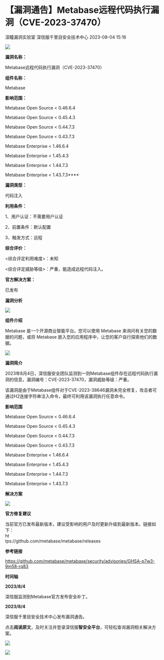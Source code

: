 #  【漏洞通告】Metabase远程代码执行漏洞（CVE-2023-37470）   
深瞳漏洞实验室  深信服千里目安全技术中心   2023-08-04 15:16  
  
![](https://mmbiz.qpic.cn/mmbiz_gif/w8NHw6tcQ5zcQCsAhMBlxe6LZ2MQ2YS1165nHu1MtUJlXF6YwC0W1LXpsqo7Z0k8ZS12B8mgx9zYSoE9AKFnaw/640?wx_fmt=gif&wxfrom=5&wx_lazy=1 "")  
  
**漏洞名称：**  
  
Metabase远程代码执行漏洞（CVE-2023-37470）  
  
**组件名称：**  
  
Metabase  
  
**影响范围：**  
  
Metabase Open Source < 0.46.6.4  
  
Metabase Open Source < 0.45.4.3  
  
Metabase Open Source < 0.44.7.3  
  
Metabase Open Source < 0.43.7.3  
  
Metabase Enterprise < 1.46.6.4  
  
Metabase Enterprise < 1.45.4.3  
  
Metabase Enterprise < 1.44.7.3  
  
Metabase Enterprise < 1.43.7.3****  
  
**漏洞类型：**  
  
代码注入  
  
**利用条件：**  
  
1、用户认证：不需要用户认证  
  
2、前置条件：默认配置  
  
3、触发方式：远程  
  
**综合评价：**  
  
<综合评定利用难度>：未知  
  
<综合评定威胁等级>：严重，能造成远程代码注入。  
  
**官方解决方案：**  
  
已发布  
  
  
  
  
  
**漏洞分析**  
  
![](https://mmbiz.qpic.cn/mmbiz_gif/w8NHw6tcQ5zcQCsAhMBlxe6LZ2MQ2YS19tUzACsV34MSPpRAOGMApWIJPZiaPibMLmdpNnf1sNiaD2fofM0icoW52g/640?wx_fmt=gif&wxfrom=5&wx_lazy=1 "")  
  
**组件介绍**  
  
Metabase 是一个开源商业智能平台。您可以使用 Metabase 来询问有关您的数据的问题，或将 Metabase 嵌入您的应用程序中，让您的客户自行探索他们的数据。  
  
![](https://mmbiz.qpic.cn/mmbiz_gif/w8NHw6tcQ5zcQCsAhMBlxe6LZ2MQ2YS19tUzACsV34MSPpRAOGMApWIJPZiaPibMLmdpNnf1sNiaD2fofM0icoW52g/640?wx_fmt=gif&wxfrom=5&wx_lazy=1 "")  
  
**漏洞简介**  
  
2023年8月4日，深信服安全团队监测到一则Metabase组件存在远程代码执行漏洞的信息，漏洞编号：CVE-2023-37470，漏洞威胁等级：严重。  
  
该漏洞是由于Metabase组件对于CVE-2023-38646漏洞未完全修复，攻击者可通过H2连接字符串注入命令，最终可利用该漏洞执行任意命令。  
  
  
**影响范围**  
  
Metabase Open Source < 0.46.6.4  
  
Metabase Open Source < 0.45.4.3  
  
Metabase Open Source < 0.44.7.3  
  
Metabase Open Source < 0.43.7.3  
  
Metabase Enterprise < 1.46.6.4  
  
Metabase Enterprise < 1.45.4.3  
  
Metabase Enterprise < 1.44.7.3  
  
Metabase Enterprise < 1.43.7.3  
  
  
**解决方案**  
  
![](https://mmbiz.qpic.cn/mmbiz_gif/w8NHw6tcQ5zcQCsAhMBlxe6LZ2MQ2YS19tUzACsV34MSPpRAOGMApWIJPZiaPibMLmdpNnf1sNiaD2fofM0icoW52g/640?wx_fmt=gif&wxfrom=5&wx_lazy=1 "")  
  
**官方修复建议**  
  
  
当前官方已发布最新版本，建议受影响的用户及时更新升级到最新版本。链接如下：  
ht  
tps://github.com/metabase/metabase/releases  
  
  
**参考链接**  
  
  
https://github.com/metabase/metabase/security/advisories/GHSA-p7w3-9m58-rq83  
  
  
**时间轴**  
  
  
  
**2023/8/4**  
  
深信服监测到Metabase官方发布安全补丁。  
  
  
**2023/8/4**  
  
深信服千里目安全技术中心发布漏洞通告。  
  
  
点击**阅读原文**，及时关注并登录深信服**智安全平台**，可轻松查询漏洞相关解决方案。  
  
![](https://mmbiz.qpic.cn/mmbiz_png/w8NHw6tcQ5yHb6ia4zcwrWRmyUWhZmLO2FRymQETUagJ7SGZpgCViagHm2RWkFoJLQicUXh3GesVJYQqJz0vc720g/640?wx_fmt=png "")  
  
![](https://mmbiz.qpic.cn/mmbiz_jpg/w8NHw6tcQ5zcQCsAhMBlxe6LZ2MQ2YS1bXETa6Rkm3RNOtJafWWBSrRfCSd49ljmn7uw1XHhu8ZoJwLicDvXwrg/640?wx_fmt=jpeg&wxfrom=5&wx_lazy=1&wx_co=1 "")  
  
  
  
